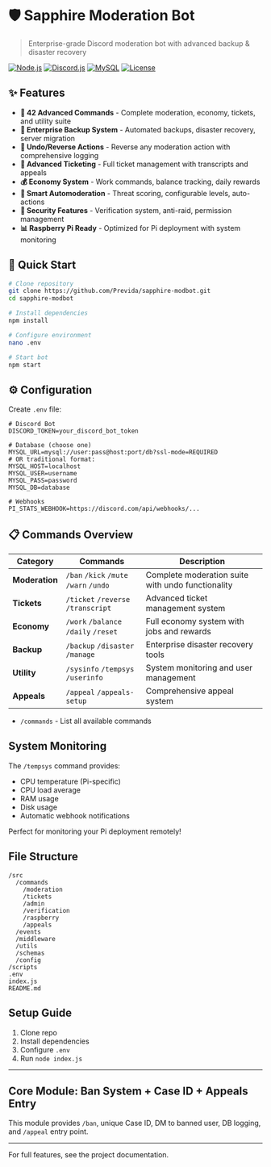 # 🛡️ Sapphire Moderation Bot

> Enterprise-grade Discord moderation bot with advanced backup & disaster recovery

[![Node.js](https://img.shields.io/badge/Node.js-18+-green.svg)](https://nodejs.org/)
[![Discord.js](https://img.shields.io/badge/Discord.js-v14-blue.svg)](https://discord.js.org/)
[![MySQL](https://img.shields.io/badge/MySQL-8.0+-orange.svg)](https://mysql.com/)
[![License](https://img.shields.io/badge/License-MIT-yellow.svg)](LICENSE)

## ✨ Features

- **🔨 42 Advanced Commands** - Complete moderation, economy, tickets, and utility suite
- **💾 Enterprise Backup System** - Automated backups, disaster recovery, server migration
- **🔄 Undo/Reverse Actions** - Reverse any moderation action with comprehensive logging
- **🎫 Advanced Ticketing** - Full ticket management with transcripts and appeals
- **💰 Economy System** - Work commands, balance tracking, daily rewards
- **🤖 Smart Automoderation** - Threat scoring, configurable levels, auto-actions
- **🔐 Security Features** - Verification system, anti-raid, permission management
- **📊 Raspberry Pi Ready** - Optimized for Pi deployment with system monitoring

## 🚀 Quick Start

```bash
# Clone repository
git clone https://github.com/Previda/sapphire-modbot.git
cd sapphire-modbot

# Install dependencies
npm install

# Configure environment
nano .env

# Start bot
npm start
```

## ⚙️ Configuration

Create `.env` file:

```env
# Discord Bot
DISCORD_TOKEN=your_discord_bot_token

# Database (choose one)
MYSQL_URL=mysql://user:pass@host:port/db?ssl-mode=REQUIRED
# OR traditional format:
MYSQL_HOST=localhost
MYSQL_USER=username
MYSQL_PASS=password
MYSQL_DB=database

# Webhooks
PI_STATS_WEBHOOK=https://discord.com/api/webhooks/...
```

## 📋 Commands Overview

| Category | Commands | Description |
|----------|----------|-------------|
| **Moderation** | `/ban` `/kick` `/mute` `/warn` `/undo` | Complete moderation suite with undo functionality |
| **Tickets** | `/ticket` `/reverse` `/transcript` | Advanced ticket management system |
| **Economy** | `/work` `/balance` `/daily` `/reset` | Full economy system with jobs and rewards |
| **Backup** | `/backup` `/disaster` `/manage` | Enterprise disaster recovery tools |
| **Utility** | `/sysinfo` `/tempsys` `/userinfo` | System monitoring and user management |
| **Appeals** | `/appeal` `/appeals-setup` | Comprehensive appeal system |
* `/commands` - List all available commands

## System Monitoring

The `/tempsys` command provides:
* CPU temperature (Pi-specific)
* CPU load average
* RAM usage
* Disk usage
* Automatic webhook notifications

Perfect for monitoring your Pi deployment remotely!

## File Structure
```
/src
  /commands
    /moderation
    /tickets
    /admin
    /verification
    /raspberry
    /appeals
  /events
  /middleware
  /utils
  /schemas
  /config
/scripts
.env
index.js
README.md
```

## Setup Guide
1. Clone repo
2. Install dependencies
3. Configure `.env`
4. Run `node index.js`

---

## Core Module: Ban System + Case ID + Appeals Entry
This module provides `/ban`, unique Case ID, DM to banned user, DB logging, and `/appeal` entry point.

---

For full features, see the project documentation.
